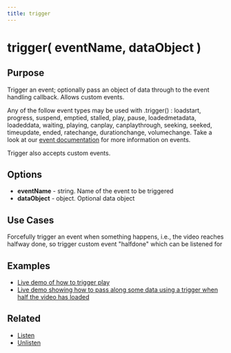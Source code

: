 ```yaml
---
title: trigger
---
```

# trigger( eventName, dataObject ) #

## Purpose ##

Trigger an event; optionally pass an object of data through to the event handling callback. Allows custom events.

Any of the follow event types may be used with .trigger() : loadstart, progress, suspend, emptied, stalled, play, pause, loadedmetadata, loadeddata, waiting, playing, canplay, canplaythrough, seeking, seeked, timeupdate, ended, ratechange, durationchange, volumechange. Take a look at our [event documentation](/popcorn-docs/events/) for more information on events.

Trigger also accepts custom events.

## Options ##

* **eventName** - string. Name of the event to be triggered
* **dataObject** - object. Optional data object

## Use Cases ##

Forcefully trigger an event when something happens, i.e., the video reaches halfway done, so trigger custom event "halfdone" which can be listened for

## Examples ##

* [Live demo of how to trigger play](http://jsfiddle.net/popcornjs/r8wVe/)
* [Live demo showing how to pass along some data using a trigger when half the video has loaded](http://jsfiddle.net/popcornjs/GKkQx/)

## Related ##

* [Listen](#listen)
* [Unlisten](#unlisten)
